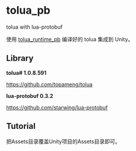 # tolua_pb
tolua with lua-protobuf

使用 [tolua_runtime_pb](https://github.com/jozhn/tolua_runtime_pb) 编译好的 tolua 集成到 Unity。

## Library

**tolua# 1.0.8.591**

https://github.com/topameng/tolua

**lua-protobuf 0.3.2**

https://github.com/starwing/lua-protobuf

## Tutorial

把Assets目录覆盖Unity项目的Assets目录即可。